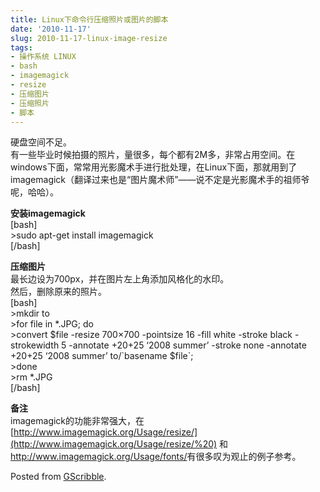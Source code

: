 ```yaml
---
title: Linux下命令行压缩照片或图片的脚本
date: '2010-11-17'
slug: 2010-11-17-linux-image-resize
tags:
- 操作系统 LINUX
- bash
- imagemagick
- resize
- 压缩图片
- 压缩照片
- 脚本
---
```



硬盘空间不足。  
有一些毕业时候拍摄的照片，量很多，每个都有2M多，非常占用空间。在windows下面，常常用光影魔术手进行批处理，在Linux下面，那就用到了imagemagick（翻译过来也是“图片魔术师”——说不定是光影魔术手的祖师爷呢，哈哈）。

**安装imagemagick**  
\[bash\]  
&gt;sudo apt-get install imagemagick  
\[/bash\]

**压缩图片**  
最长边设为700px，并在图片左上角添加风格化的水印。  
然后，删除原来的照片。  
\[bash\]  
&gt;mkdir to  
&gt;for file in \*.JPG; do  
&gt;convert $file -resize 700×700 -pointsize 16 -fill white -stroke
black -strokewidth 5 -annotate +20+25 ‘2008 summer’ -stroke none
-annotate +20+25 ‘2008 summer’ to/\`basename $file\`;  
&gt;done  
&gt;rm \*.JPG  
\[/bash\]

**备注**  
imagemagick的功能非常强大，在
[http://www.imagemagick.org/Usage/resize/](http://www.imagemagick.org/Usage/resize/%20)
和<http://www.imagemagick.org/Usage/fonts/>有很多叹为观止的例子参考。

Posted from [GScribble](http://sourceforge.net/projects/gscribble/).
